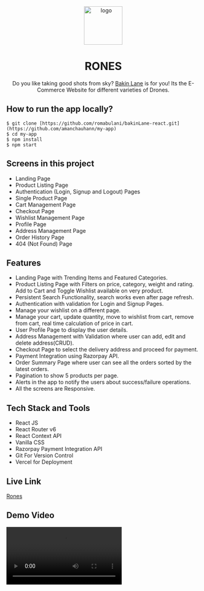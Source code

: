 
<div align="center">
  <img src="https://www1.djicdn.com/dps/de46652dd99c67d4f8d17607e3bf0dce.jpg" height="100" width="100" alt="logo"/>
  <h1>RONES</h1>
    <p>Do you like taking good shots from sky? <a href="https://bakin-lane.netlify.app/">Bakin Lane</a> is for you! Its the E-Commerce Website for different varieties of Drones.</p>
 </div>

## How to run the app locally?
```
$ git clone [https://github.com/romabulani/bakinLane-react.git](https://github.com/amanchauhann/my-app)
$ cd my-app
$ npm install
$ npm start
```

## Screens in this project
- Landing Page
- Product Listing Page
- Authentication (Login, Signup and Logout) Pages
- Single Product Page
- Cart Management Page
- Checkout Page
- Wishlist Management Page
- Profile Page
- Address Management Page
- Order History Page
- 404 (Not Found) Page

## Features
- Landing Page with Trending Items and Featured Categories.
- Product Listing Page with Filters on price, category, weight and rating. Add to Cart and Toggle Wishlist available on very product.
- Persistent Search Functionality, search works even after page refresh.
- Authentication with validation for Login and Signup Pages.
- Manage your wishlist on a different page.
- Manage your cart, update quantity, move to wishlist from cart, remove from cart, real time calculation of price in cart.
- User Profile Page to display the user details.
- Address Management with Validation where user can add, edit and delete address(CRUD).
- Checkout Page to select the delivery address and proceed for payment.
- Payment Integration using Razorpay API.
- Order Summary Page where user can see all the orders sorted by the latest orders.
- Pagination to show 5 products per page.
- Alerts in the app to notify the users about success/failure operations.
- All the screens are Responsive.

## Tech Stack and Tools
- React JS
- React Router v6
- React Context API
- Vanilla CSS
- Razorpay Payment Integration API
- Git For Version Control
- Vercel for Deployment

## Live Link
[Rones](https://my-app-pi-eosin.vercel.app/)

## Demo Video
<video controls>
  <source src="https://www.youtube.com/watch?v=j26StN0BocQ" type="video/mp4">
  Your browser does not support the video tag.
</video>


